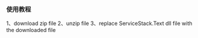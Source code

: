 ### 使用教程
>
1、download zip file
2、unzip file 
3、replace ServiceStack.Text dll file with the downloaded file

